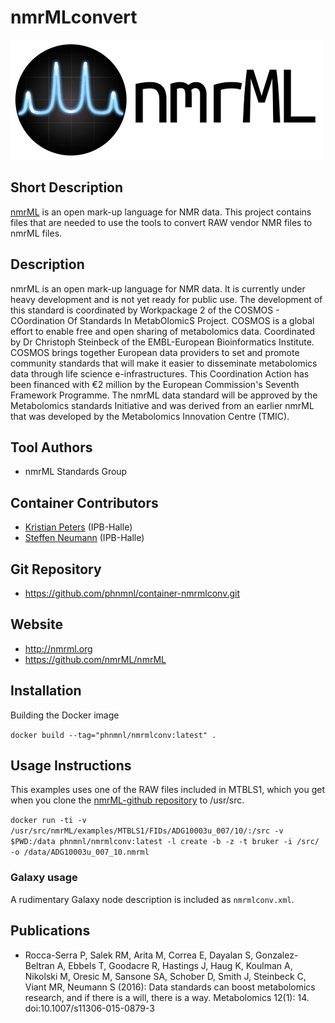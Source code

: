 # nmrMLconvert

![Logo](nmrML.png)

## Short Description

[nmrML](http://nmrml.org/) is an open mark-up language for NMR data. This project contains files that are needed to use the tools to convert RAW vendor NMR files to nmrML files.

## Description

nmrML is an open mark-up language for NMR data. It is currently under heavy development and is not yet ready for public use. The development of this standard is coordinated by Workpackage 2 of the COSMOS - COordination Of Standards In MetabOlomicS Project. COSMOS is a global effort to enable free and open sharing of metabolomics data. Coordinated by Dr Christoph Steinbeck of the EMBL-European Bioinformatics Institute. COSMOS brings together European data providers to set and promote community standards that will make it easier to disseminate metabolomics data through life science e-infrastructures. This Coordination Action has been financed with €2 million by the European Commission's Seventh Framework Programme. The nmrML data standard will be approved by the Metabolomics standards Initiative and was derived from an earlier nmrML that was developed by the Metabolomics Innovation Centre (TMIC).

## Tool Authors 

- nmrML Standards Group

## Container Contributors

- [Kristian Peters](https://github.com/korseby) (IPB-Halle)
- [Steffen Neumann](https://github.com/sneumann) (IPB-Halle)

## Git Repository

- https://github.com/phnmnl/container-nmrmlconv.git

## Website

- http://nmrml.org
- https://github.com/nmrML/nmrML

## Installation

Building the Docker image

`docker build --tag="phnmnl/nmrmlconv:latest" .`

## Usage Instructions

This examples uses one of the RAW files included in MTBLS1, which you get when you clone the [nmrML-github repository](https://github.com/nmrML/nmrML/) to /usr/src.

`docker run -ti -v /usr/src/nmrML/examples/MTBLS1/FIDs/ADG10003u_007/10/:/src
		 -v $PWD:/data phnmnl/nmrmlconv:latest
		 -l create
		 -b -z -t bruker
		 -i /src/
		 -o /data/ADG10003u_007_10.nmrml`

### Galaxy usage

A rudimentary Galaxy node description is included as `nmrmlconv.xml`.

## Publications

- Rocca-Serra P, Salek RM, Arita M, Correa E, Dayalan S, Gonzalez-Beltran A, Ebbels T, Goodacre R, Hastings J, Haug K, Koulman A, Nikolski M, Oresic M, Sansone SA, Schober D, Smith J, Steinbeck C, Viant MR, Neumann S (2016): Data standards can boost metabolomics research, and if there is a will, there is a way. Metabolomics 12(1): 14. doi:10.1007/s11306-015-0879-3
